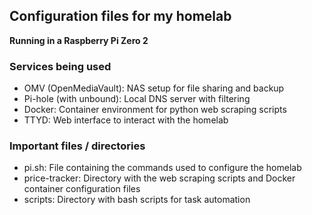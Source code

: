 ## Configuration files for my homelab
**Running in a Raspberry Pi Zero 2**

### Services being used
- OMV (OpenMediaVault): NAS setup for file sharing and backup
- Pi-hole (with unbound): Local DNS server with filtering
- Docker: Container environment for python web scraping scripts
- TTYD: Web interface to interact with the homelab 

### Important files / directories
- pi.sh: File containing the commands used to configure the homelab
- price-tracker: Directory with the web scraping scripts and Docker container configuration files
- scripts: Directory with bash scripts for task automation

